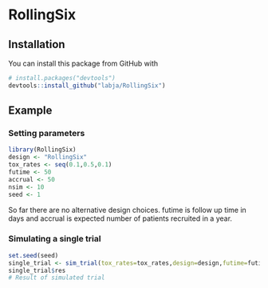 # RollingSix

## Installation

You can install this package from GitHub with
``` r
# install.packages("devtools")
devtools::install_github("labja/RollingSix")
```

## Example

### Setting parameters 
``` r
library(RollingSix)
design <- "RollingSix"
tox_rates <- seq(0.1,0.5,0.1)
futime <- 50
accrual <- 50
nsim <- 10
seed <- 1
```
So far there are no alternative design choices. futime is follow up time in days and accrual is expected number of patients recruited in a year.

### Simulating a single trial
``` r
set.seed(seed)
single_trial <- sim_trial(tox_rates=tox_rates,design=design,futime=futime,accrual=accrual)
single_trial$res
# Result of simulated trial
```
